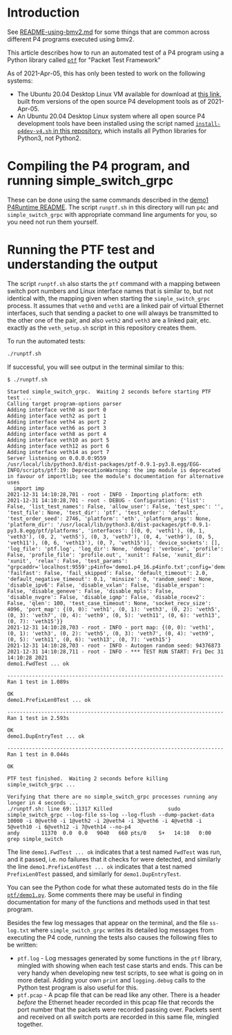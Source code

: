# Introduction

See [README-using-bmv2.md](../README-using-bmv2.md) for some things
that are common across different P4 programs executed using bmv2.

This article describes how to run an automated test of a P4 program
using a Python library called [`ptf`](https://github.com/p4lang/ptf)
for "Packet Test Framework"

As of 2021-Apr-05, this has only been tested to work on the following systems:

+ The Ubuntu 20.04 Desktop Linux VM available for download at [this
  link](https://drive.google.com/file/d/13SwWBEnApknu84fG9otwbL5NC78tut-d/view?usp=sharing),
  built from versions of the open source P4 development tools as of
  2021-Apr-05.
+ An Ubuntu 20.04 Desktop Linux system where all open source P4
  development tools have been installed using the script named
  [`install-p4dev-v4.sh` in this
  repository](../bin/README-install-troubleshooting.md), which
  installs all Python libraries for Python3, not Python2.


# Compiling the P4 program, and running simple_switch_grpc

These can be done using the same commands described in the [demo1
P4Runtime README](README-p4runtime.md).  The script `runptf.sh` in
this directory will run `p4c` and `simple_switch_grpc` with
appropriate command line arguments for you, so you need not run them
yourself.


# Running the PTF test and understanding the output

The script `runptf.sh` also starts the `ptf` command with a mapping
between switch port numbers and Linux interface names that is similar
to, but not identical with, the mapping given when starting the
`simple_switch_grpc` process.  It assumes that `veth0` and `veth1` are
a linked pair of virtual Ethernet interfaces, such that sending a
packet to one will always be transmitted to the other one of the pair,
and also `veth2` and `veth3` are a linked pair, etc. exactly as the
`veth_setup.sh` script in this repository creates them.

To run the automated tests:
```bash
./runptf.sh
```

If successful, you will see output in the terminal similar to this:
```
$ ./runptf.sh

Started simple_switch_grpc.  Waiting 2 seconds before starting PTF test ...
Calling target program-options parser
Adding interface veth0 as port 0
Adding interface veth2 as port 1
Adding interface veth4 as port 2
Adding interface veth6 as port 3
Adding interface veth8 as port 4
Adding interface veth10 as port 5
Adding interface veth12 as port 6
Adding interface veth14 as port 7
Server listening on 0.0.0.0:9559
/usr/local/lib/python3.8/dist-packages/ptf-0.9.1-py3.8.egg/EGG-INFO/scripts/ptf:19: DeprecationWarning: the imp module is deprecated in favour of importlib; see the module's documentation for alternative uses
  import imp
2021-12-31 14:10:28,701 - root - INFO - Importing platform: eth
2021-12-31 14:10:28,701 - root - DEBUG - Configuration: {'list': False, 'list_test_names': False, 'allow_user': False, 'test_spec': '', 'test_file': None, 'test_dir': 'ptf', 'test_order': 'default', 'test_order_seed': 2746, 'platform': 'eth', 'platform_args': None, 'platform_dir': '/usr/local/lib/python3.8/dist-packages/ptf-0.9.1-py3.8.egg/ptf/platforms', 'interfaces': [(0, 0, 'veth1'), (0, 1, 'veth3'), (0, 2, 'veth5'), (0, 3, 'veth7'), (0, 4, 'veth9'), (0, 5, 'veth11'), (0, 6, 'veth13'), (0, 7, 'veth15')], 'device_sockets': [], 'log_file': 'ptf.log', 'log_dir': None, 'debug': 'verbose', 'profile': False, 'profile_file': 'profile.out', 'xunit': False, 'xunit_dir': 'xunit', 'relax': False, 'test_params': "grpcaddr='localhost:9559';p4info='demo1.p4_16.p4info.txt';config='demo1.p4_16.json'", 'failfast': False, 'fail_skipped': False, 'default_timeout': 2.0, 'default_negative_timeout': 0.1, 'minsize': 0, 'random_seed': None, 'disable_ipv6': False, 'disable_vxlan': False, 'disable_erspan': False, 'disable_geneve': False, 'disable_mpls': False, 'disable_nvgre': False, 'disable_igmp': False, 'disable_rocev2': False, 'qlen': 100, 'test_case_timeout': None, 'socket_recv_size': 4096, 'port_map': {(0, 0): 'veth1', (0, 1): 'veth3', (0, 2): 'veth5', (0, 3): 'veth7', (0, 4): 'veth9', (0, 5): 'veth11', (0, 6): 'veth13', (0, 7): 'veth15'}}
2021-12-31 14:10:28,703 - root - INFO - port map: {(0, 0): 'veth1', (0, 1): 'veth3', (0, 2): 'veth5', (0, 3): 'veth7', (0, 4): 'veth9', (0, 5): 'veth11', (0, 6): 'veth13', (0, 7): 'veth15'}
2021-12-31 14:10:28,703 - root - INFO - Autogen random seed: 94376873
2021-12-31 14:10:28,711 - root - INFO - *** TEST RUN START: Fri Dec 31 14:10:28 2021
demo1.FwdTest ... ok

----------------------------------------------------------------------
Ran 1 test in 1.089s

OK
demo1.PrefixLen0Test ... ok

----------------------------------------------------------------------
Ran 1 test in 2.593s

OK
demo1.DupEntryTest ... ok

----------------------------------------------------------------------
Ran 1 test in 0.044s

OK

PTF test finished.  Waiting 2 seconds before killing simple_switch_grpc ...

Verifying that there are no simple_switch_grpc processes running any longer in 4 seconds ...
./runptf.sh: line 69: 11317 Killed                  sudo simple_switch_grpc --log-file ss-log --log-flush --dump-packet-data 10000 -i 0@veth0 -i 1@veth2 -i 2@veth4 -i 3@veth6 -i 4@veth8 -i 5@veth10 -i 6@veth12 -i 7@veth14 --no-p4
andy       11370  0.0  0.0   9040   660 pts/0    S+   14:10   0:00 grep simple_switch

```

The line `demo1.FwdTest ... ok` indicates that a test named `FwdTest`
was run, and it passed, i.e. no failures that it checks for were
detected, and similarly the line `demo1.PrefixLen0Test ... ok`
indicates that a test named `PrefixLen0Test` passed, and similarly for
`demo1.DupEntryTest`.

You can see the Python code for what these automated tests do in the
file [`ptf/demo1.py`](ptf/demo1.py).  Some comments there may be
useful in finding documentation for many of the functions and methods
used in that test program.

Besides the few log messages that appear on the terminal, and the file
`ss-log.txt` where `simple_switch_grpc` writes its detailed log
messages from executing the P4 code, running the tests also causes the
following files to be written:

+ `ptf.log` - Log messages generated by some functions in the `ptf`
  library, mingled with showing when each test case starts and ends.
  This can be very handy when developing new test scripts, to see what
  is going on in more detail.  Adding your own `print` and
  `logging.debug` calls to the Python test program is also useful for
  this.
+ `ptf.pcap` - A pcap file that can be read like any other.  There is
  a header _before_ the Ethernet header recorded in this pcap file
  that records the port number that the packets were recorded passing
  over.  Packets sent and received on all switch ports are recorded in
  this same file, mingled together.
